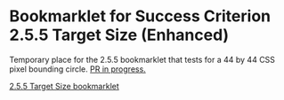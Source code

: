 # Bookmarklet for Success Criterion 2.5.5 Target Size (Enhanced) 

Temporary place for the 2.5.5 bookmarklet that tests for a 44 by 44 CSS pixel bounding circle. [PR in progress.]([url](https://github.com/stevefaulkner/targetsize/pull/11))

[2.5.5 Target Size bookmarklet](javascript:'use%20strict'%3B(function()%7Bconst%20d%3D%5B%5D%3B%5B...document.querySelectorAll(%22a%2C%20label%2C%20button%2C%20input%3Anot(%5Btype%3Dhidden%5D)%2C%20select%2C%20textarea%2C%20%5Btabindex%5D%2C%20%5Brole%3Dbutton%5D%2C%20%5Brole%3Dcheckbox%5D%2C%20%5Brole%3Dlink%5D%2C%20%5Brole%3Dmenuitem%5D%2C%20%5Brole%3Doption%5D%2C%20%5Brole%3Dradio%5D%2C%20%5Brole%3Dswitch%5D%2C%20%5Brole%3Dtab%5D%22)%5D.filter(function(c)%7Bfor(%3Bc%3B)%7Bconst%20a%3DgetComputedStyle(c)%3Bif(%22none%22%3D%3D%3Da.display%7C%7C%22hidden%22%3D%3D%3Da.visibility)return!1%3Bc%3Dc.parentElement%7Dreturn!0%7D).forEach(c%3D%3E%7Bif(c.matches(%22label%22)%7C%7C!c.closest(%22label%22))%7Bvar%20a%3Dc.getBoundingClientRect()%3Bvar%20b%3D%7Btop%3Aa.top%2Bwindow.scrollY%2Ba.height%2F2%2Cleft%3Aa.left%2Bwindow.scrollX%2Ba.width%2F2%7D%3Bd.push(%7Belement%3Ac%2Ccenter%3Ab%7D)%3Ba%3Ddocument.createElementNS(%22http%3A%2F%2Fwww.w3.org%2F2000%2Fsvg%22%2C%22svg%22)%3Ba.style.position%3D%22absolute%22%3Ba.style.top%3D%60%24%7Bb.top-22%7Dpx%60%3Ba.style.left%3D%60%24%7Bb.left-22%7Dpx%60%3Ba.style.width%3D%2244px%22%3Ba.style.height%3D%2244px%22%3Ba.style.zIndex%3D%229999%22%3Ba.style.margin%3D%220%22%3Ba.style.pointerEvents%3D%22none%22%3Ba.setAttribute(%22aria-hidden%22%2C%22true%22)%3Bb%3Ddocument.createElementNS(%22http%3A%2F%2Fwww.w3.org%2F2000%2Fsvg%22%2C%22circle%22)%3Bb.setAttribute(%22cx%22%2C%2222%22)%3Bb.setAttribute(%22cy%22%2C%2222%22)%3Bb.setAttribute(%22r%22%2C%2222%22)%3Bvar%20e%3Ddocument.createElementNS(%22http%3A%2F%2Fwww.w3.org%2F2000%2Fsvg%22%2C%22clipPath%22)%3Be.setAttribute(%22id%22%2C%22clip%22)%3Be.appendChild(b.cloneNode())%3Ba.appendChild(e)%3Bb.setAttribute(%22clip-path%22%2C%22url(%23clip)%22)%3B44%3Ec.getBoundingClientRect().width%7C%7C44%3Ec.getBoundingClientRect().height%3Fb.setAttribute(%22fill%22%2C%22rgba(0%2C%200%2C%20255%2C%200.3)%22)%3A(b.setAttribute(%22fill%22%2C%22rgba(0%2C%20200%2C%200%2C%200.3)%22)%2Cb.setAttribute(%22stroke%22%2C%22rgba(0%2C%20200%2C%200%2C%200.8)%22)%2Cb.setAttribute(%22stroke-width%22%2C%224%22))%3Ba.appendChild(b)%3Bdocument.body.appendChild(a)%7D%7D)%3Bconst%20f%3D%5B%5D%3Bd.forEach((c%2Ca)%3D%3E%7Bd.slice(a%2B1).forEach(b%3D%3E%7B44%3EMath.sqrt(Math.pow(b.center.left-c.center.left%2C2)%2BMath.pow(b.center.top-c.center.top%2C2))%26%26(f.push(c.element)%2Cf.push(b.element))%7D)%7D)%3Bconst%20g%3D%5B...(new%20Set(f))%5D%3Bg.forEach(c%3D%3Ec.setAttribute(%22aria-description%22%2C%22overlap%22))%3Balert(%60There%20are%20%24%7Bg.length%7D%20overlapping%20controls.%60)%7D)()%3Bvoid+0)
